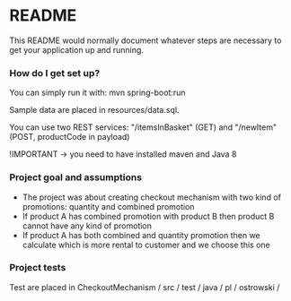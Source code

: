 # README #

This README would normally document whatever steps are necessary to get your application up and running.


### How do I get set up? ###

You can simply run it with: mvn spring-boot:run 

Sample data are placed in resources/data.sql.

You can use two REST services: "/itemsInBasket" (GET) and "/newItem" (POST, productCode in payload) 

!IMPORTANT -> you need to have installed maven and Java 8

### Project goal and assumptions ###
* The project was about creating checkout mechanism with two kind of promotions: quantity and combined promotion
* If product A has combined promotion with product B then product B cannot have any kind of promotion
* If product A has both combined and quantity promotion then we calculate which is more rental to customer and we choose this one

### Project tests ###

Test are placed in CheckoutMechanism / src / test / java / pl / ostrowski /


